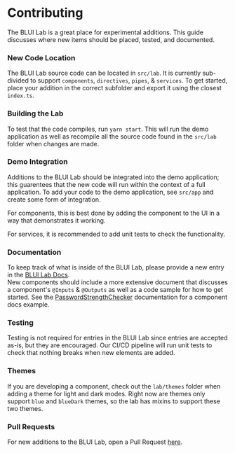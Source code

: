 # Contributing

The BLUI Lab is a great place for experimental additions.  This guide discusses where new items should be placed, tested, and documented.

### New Code Location

The BLUI Lab source code can be located in `src/lab`.  It is currently sub-divided to support `components`, `directives`, `pipes`, & `services`.  To get started, place your addition in the correct subfolder and export it using the closest `index.ts`.


### Building the Lab

To test that the code compiles, run `yarn start`.  This will run the demo application as well as recompile all the source code found in the `src/lab` folder when changes are made. 

### Demo Integration

Additions to the BLUI Lab should be integrated into the demo application; this guarentees that the new code will run within the context of a full application.
To add your code to the demo application, see `src/app` and create some form of integration.

For components, this is best done by adding the component to the UI in a way that demonstrates it working. 

For services, it is recommended to add unit tests to check the functionality.  

### Documentation

To keep track of what is inside of the BLUI Lab, please provide a new entry in the [BLUI Lab Docs](`./docs/README.md`).  
New components should include a more extensive document that discusses a component's `@Inputs` & `@Outputs` as well as a code sample for how to get started. See the [PasswordStrengthChecker](`./docs/PasswordStrengthChecker.md`) documentation for a component docs example.


### Testing

Testing is not required for entries in the BLUI Lab since entries are accepted as-is, but they are encouraged.  Our CI/CD pipeline will run unit tests to check that nothing breaks when new elements are added.

### Themes

If you are developing a component, check out the `lab/themes` folder when adding a theme for light and dark modes.  Right now are themes only support `blue` and `blueDark` themes, so the lab has mixins to support these two themes.

### Pull Requests

For new additions to the BLUI Lab, open a Pull Request [here](https://github.com/brightlayer-ui/angular-blui-lab/pulls).  


